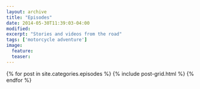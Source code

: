 ```yaml
---
layout: archive
title: "Episodes"
date: 2014-05-30T11:39:03-04:00
modified:
excerpt: "Stories and videos from the road"
tags: ['motorcycle adventure']
image:
  feature:
  teaser:
---
```


<div class="tiles">
{% for post in site.categories.episodes %}
  {% include post-grid.html %}
{% endfor %}
</div><!-- /.tiles -->
